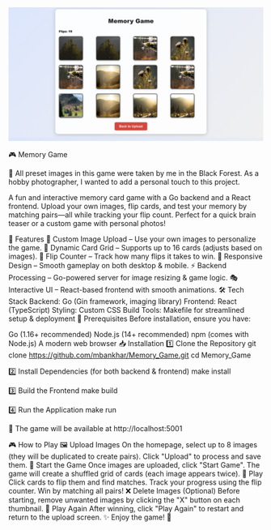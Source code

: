 ![Memory Game Screenshot](https://github.com/mbankhar/Memory_Game/raw/main/memory.png)

🎮 Memory Game

📸 All preset images in this game were taken by me in the Black Forest. As a hobby photographer, I wanted to add a personal touch to this project.

A fun and interactive memory card game with a Go backend and a React frontend. Upload your own images, flip cards, and test your memory by matching pairs—all while tracking your flip count. Perfect for a quick brain teaser or a custom game with personal photos!

🚀 Features
🎨 Custom Image Upload – Use your own images to personalize the game.
🎲 Dynamic Card Grid – Supports up to 16 cards (adjusts based on images).
🔢 Flip Counter – Track how many flips it takes to win.
📱 Responsive Design – Smooth gameplay on both desktop & mobile.
⚡ Backend Processing – Go-powered server for image resizing & game logic.
🎭 Interactive UI – React-based frontend with smooth animations.
🛠️ Tech Stack
Backend: Go (Gin framework, imaging library)
Frontend: React (TypeScript)
Styling: Custom CSS
Build Tools: Makefile for streamlined setup & deployment
📌 Prerequisites
Before installation, ensure you have:

Go (1.16+ recommended)
Node.js (14+ recommended)
npm (comes with Node.js)
A modern web browser
📥 Installation
1️⃣ Clone the Repository
git clone https://github.com/mbankhar/Memory_Game.git
cd Memory_Game

2️⃣ Install Dependencies (for both backend & frontend)
make install

3️⃣ Build the Frontend
make build

4️⃣ Run the Application
make run

🔗 The game will be available at http://localhost:5001

🎮 How to Play
🖼️ Upload Images
On the homepage, select up to 8 images (they will be duplicated to create pairs).
Click "Upload" to process and save them.
🎲 Start the Game
Once images are uploaded, click "Start Game".
The game will create a shuffled grid of cards (each image appears twice).
🔄 Play
Click cards to flip them and find matches.
Track your progress using the flip counter.
Win by matching all pairs!
❌ Delete Images (Optional)
Before starting, remove unwanted images by clicking the "X" button on each thumbnail.
🔁 Play Again
After winning, click "Play Again" to restart and return to the upload screen.
✨ Enjoy the game! 🚀
